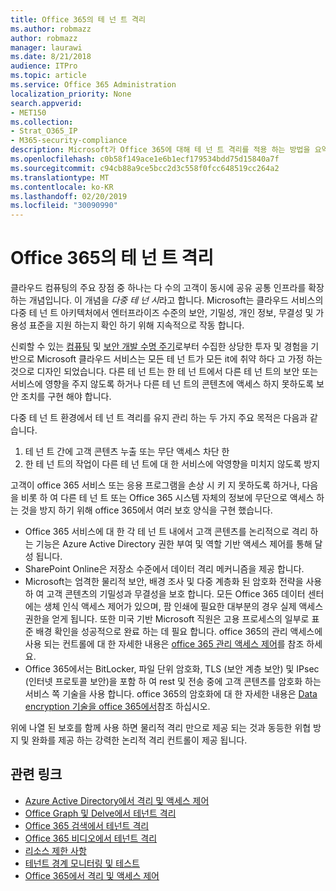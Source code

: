 ```yaml
---
title: Office 365의 테 넌 트 격리
ms.author: robmazz
author: robmazz
manager: laurawi
ms.date: 8/21/2018
audience: ITPro
ms.topic: article
ms.service: Office 365 Administration
localization_priority: None
search.appverid:
- MET150
ms.collection:
- Strat_O365_IP
- M365-security-compliance
description: Microsoft가 Office 365에 대해 테 넌 트 격리를 적용 하는 방법을 요약해 서 설명 합니다.
ms.openlocfilehash: c0b58f149ace1e6b1ecf179534bdd75d15840a7f
ms.sourcegitcommit: c94cb88a9ce5bcc2d3c558f0fcc648519cc264a2
ms.translationtype: MT
ms.contentlocale: ko-KR
ms.lasthandoff: 02/20/2019
ms.locfileid: "30090990"
---
```

# <a name="tenant-isolation-in-office-365"></a>Office 365의 테 넌 트 격리

클라우드 컴퓨팅의 주요 장점 중 하나는 다 수의 고객이 동시에 공유 공통 인프라를 확장 하는 개념입니다. 이 개념을 *다중 테 넌 시*라고 합니다. Microsoft는 클라우드 서비스의 다중 테 넌 트 아키텍처에서 엔터프라이즈 수준의 보안, 기밀성, 개인 정보, 무결성 및 가용성 표준을 지원 하는지 확인 하기 위해 지속적으로 작동 합니다.

신뢰할 수 있는 [컴퓨팅](https://www.microsoft.com/en-us/twc/default.aspx) 및 [보안 개발 수명 주기](http://www.microsoft.com/security/sdl/default.aspx)로부터 수집한 상당한 투자 및 경험을 기반으로 Microsoft 클라우드 서비스는 모든 테 넌 트가 모든 it에 취약 하다 고 가정 하는 것으로 디자인 되었습니다. 다른 테 넌 트는 한 테 넌 트에서 다른 테 넌 트의 보안 또는 서비스에 영향을 주지 않도록 하거나 다른 테 넌 트의 콘텐츠에 액세스 하지 못하도록 보안 조치를 구현 해야 합니다.

다중 테 넌 트 환경에서 테 넌 트 격리를 유지 관리 하는 두 가지 주요 목적은 다음과 같습니다.
1.  테 넌 트 간에 고객 콘텐츠 누출 또는 무단 액세스 차단 한
2.  한 테 넌 트의 작업이 다른 테 넌 트에 대 한 서비스에 악영향을 미치지 않도록 방지

고객이 office 365 서비스 또는 응용 프로그램을 손상 시 키 지 못하도록 하거나, 다음을 비롯 하 여 다른 테 넌 트 또는 Office 365 시스템 자체의 정보에 무단으로 액세스 하는 것을 방지 하기 위해 office 365에서 여러 보호 양식을 구현 했습니다.
- Office 365 서비스에 대 한 각 테 넌 트 내에서 고객 콘텐츠를 논리적으로 격리 하는 기능은 Azure Active Directory 권한 부여 및 역할 기반 액세스 제어를 통해 달성 됩니다.
- SharePoint Online은 저장소 수준에서 데이터 격리 메커니즘을 제공 합니다.
- Microsoft는 엄격한 물리적 보안, 배경 조사 및 다중 계층화 된 암호화 전략을 사용 하 여 고객 콘텐츠의 기밀성과 무결성을 보호 합니다. 모든 Office 365 데이터 센터에는 생체 인식 액세스 제어가 있으며, 팜 인쇄에 필요한 대부분의 경우 실제 액세스 권한을 얻게 됩니다. 또한 미국 기반 Microsoft 직원은 고용 프로세스의 일부로 표준 배경 확인을 성공적으로 완료 하는 데 필요 합니다. office 365의 관리 액세스에 사용 되는 컨트롤에 대 한 자세한 내용은 [office 365 관리 액세스 제어](office-365-administrative-access-controls-overview.md)를 참조 하세요.
- Office 365에서는 BitLocker, 파일 단위 암호화, TLS (보안 계층 보안) 및 IPsec (인터넷 프로토콜 보안)을 포함 하 여 rest 및 전송 중에 고객 콘텐츠를 암호화 하는 서비스 쪽 기술을 사용 합니다. office 365의 암호화에 대 한 자세한 내용은 [Data encryption 기술을 office 365에서](office-365-encryption-in-the-microsoft-cloud-overview.md)참조 하십시오.

위에 나열 된 보호를 함께 사용 하면 물리적 격리 만으로 제공 되는 것과 동등한 위협 방지 및 완화를 제공 하는 강력한 논리적 격리 컨트롤이 제공 됩니다.

## <a name="related-links"></a>관련 링크
- [Azure Active Directory에서 격리 및 액세스 제어](office-365-isolation-in-azure-active-directory.md)
- [Office Graph 및 Delve에서 테넌트 격리](office-365-isolation-in-graph-and-delve.md)
- [Office 365 검색에서 테넌트 격리](office-365-isolation-in-office-365-search.md)
- [Office 365 비디오에서 테넌트 격리](office-365-isolation-in-office-365-video.md)
- [리소스 제한 사항](office-365-resource-limits.md)
- [테넌트 경계 모니터링 및 테스트](office-365-monitoring-and-testing.md)
- [Office 365에서 격리 및 액세스 제어](office-365-isolation-in-office-365.md)